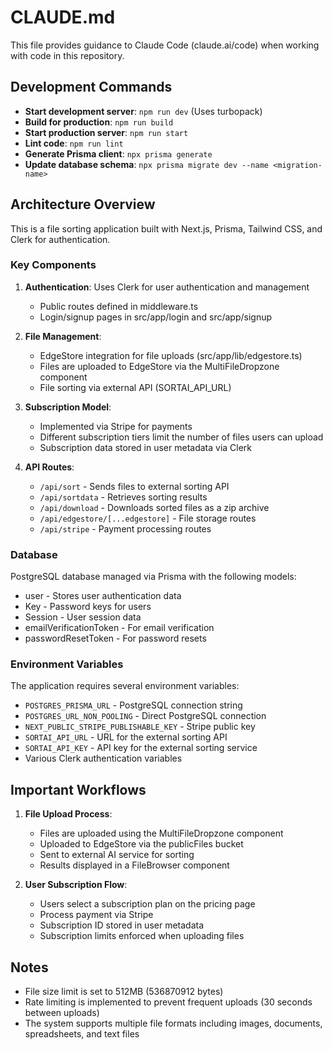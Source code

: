 # CLAUDE.md

This file provides guidance to Claude Code (claude.ai/code) when working with code in this repository.

## Development Commands

- **Start development server**: `npm run dev` (Uses turbopack)
- **Build for production**: `npm run build`
- **Start production server**: `npm run start`
- **Lint code**: `npm run lint`
- **Generate Prisma client**: `npx prisma generate`
- **Update database schema**: `npx prisma migrate dev --name <migration-name>`

## Architecture Overview

This is a file sorting application built with Next.js, Prisma, Tailwind CSS, and Clerk for authentication.

### Key Components

1. **Authentication**: Uses Clerk for user authentication and management
   - Public routes defined in middleware.ts
   - Login/signup pages in src/app/login and src/app/signup

2. **File Management**:
   - EdgeStore integration for file uploads (src/app/lib/edgestore.ts)
   - Files are uploaded to EdgeStore via the MultiFileDropzone component
   - File sorting via external API (SORTAI_API_URL)

3. **Subscription Model**:
   - Implemented via Stripe for payments
   - Different subscription tiers limit the number of files users can upload
   - Subscription data stored in user metadata via Clerk

4. **API Routes**:
   - `/api/sort` - Sends files to external sorting API
   - `/api/sortdata` - Retrieves sorting results
   - `/api/download` - Downloads sorted files as a zip archive
   - `/api/edgestore/[...edgestore]` - File storage routes
   - `/api/stripe` - Payment processing routes

### Database

PostgreSQL database managed via Prisma with the following models:
- user - Stores user authentication data
- Key - Password keys for users
- Session - User session data
- emailVerificationToken - For email verification
- passwordResetToken - For password resets

### Environment Variables

The application requires several environment variables:
- `POSTGRES_PRISMA_URL` - PostgreSQL connection string
- `POSTGRES_URL_NON_POOLING` - Direct PostgreSQL connection
- `NEXT_PUBLIC_STRIPE_PUBLISHABLE_KEY` - Stripe public key
- `SORTAI_API_URL` - URL for the external sorting API 
- `SORTAI_API_KEY` - API key for the external sorting service
- Various Clerk authentication variables

## Important Workflows

1. **File Upload Process**:
   - Files are uploaded using the MultiFileDropzone component
   - Uploaded to EdgeStore via the publicFiles bucket
   - Sent to external AI service for sorting
   - Results displayed in a FileBrowser component

2. **User Subscription Flow**:
   - Users select a subscription plan on the pricing page
   - Process payment via Stripe
   - Subscription ID stored in user metadata
   - Subscription limits enforced when uploading files

## Notes

- File size limit is set to 512MB (536870912 bytes)
- Rate limiting is implemented to prevent frequent uploads (30 seconds between uploads)
- The system supports multiple file formats including images, documents, spreadsheets, and text files